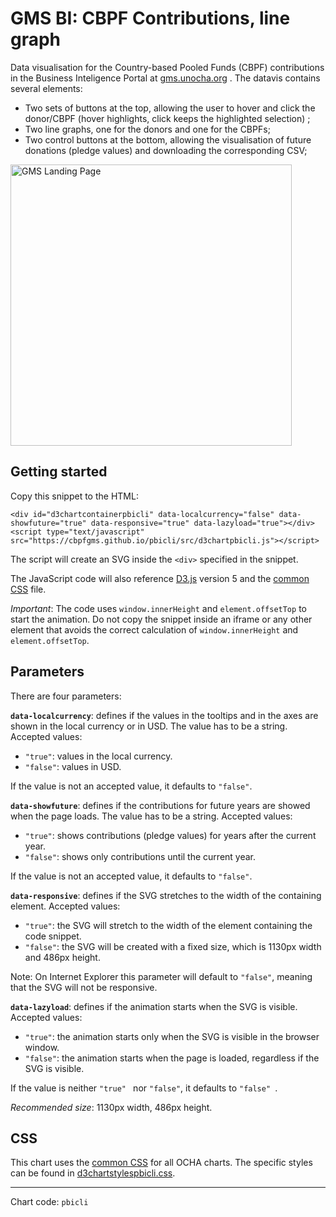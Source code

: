 # GMS BI: CBPF Contributions, line graph

Data visualisation for the Country-based Pooled Funds (CBPF) contributions in the Business Inteligence Portal at [gms.unocha.org](https://gms.unocha.org/content/cbpf-contributions) . The datavis contains several elements:

- Two sets of buttons at the top, allowing the user to hover and click the donor/CBPF (hover highlights, click keeps the highlighted selection) ;
- Two line graphs, one for the donors and one for the CBPFs;
- Two control buttons at the bottom, allowing the visualisation of future donations (pledge values) and downloading the corresponding CSV;

<img alt="GMS Landing Page" src="https://cbpfgms.github.io/img/thumbnails/pbicli.png" width="450">

## Getting started

Copy this snippet to the HTML:

```<div id="d3chartcontainerpbicli" data-localcurrency="false" data-showfuture="true" data-responsive="true" data-lazyload="true"></div><script type="text/javascript" src="https://cbpfgms.github.io/pbicli/src/d3chartpbicli.js"></script>```

The script will create an SVG inside the `<div>` specified in the snippet.

The JavaScript code will also reference [D3.js](https://d3js.org) version 5 and the [common CSS](https://github.com/CBPFGMS/cbpfgms.github.io/raw/master/css/) file.

*Important*: The code uses `window.innerHeight`  and `element.offsetTop` to start the animation. Do not copy the snippet inside an iframe or any other element that avoids the correct calculation of `window.innerHeight`  and `element.offsetTop`.

## Parameters

There are four parameters:

**`data-localcurrency`**: defines if the values in the tooltips and in the axes are shown in the local currency or in USD. The value has to be a string. Accepted values:

- `"true"`: values in the local currency.
- `"false"`: values in USD.

If the value is not an accepted value, it defaults to `"false"`.

**`data-showfuture`**: defines if the contributions for future years are showed when the page loads. The value has to be a string. Accepted values:

- `"true"`: shows contributions (pledge values) for years after the current year.
- `"false"`: shows only contributions until the current year.

If the value is not an accepted value, it defaults to `"false"`.

**`data-responsive`**: defines if the SVG stretches to the width of the containing element. Accepted values:

- `"true"`: the SVG will stretch to the width of the element containing the code snippet.
- `"false"`: the SVG will be created with a fixed size, which is 1130px width and 486px height.

Note: On Internet Explorer this parameter will default to `"false"`, meaning that the SVG will not be responsive.

**`data-lazyload`**: defines if the animation starts when the SVG is visible. Accepted values:

- `"true"`: the animation starts only when the SVG is visible in the browser window.
- `"false"`: the animation starts when the page is loaded, regardless if the SVG is visible.

If the value is neither `"true" ` nor `"false"`, it defaults to `"false" `.

*Recommended size*: 1130px width, 486px height.


## CSS

This chart uses the [common CSS](https://github.com/CBPFGMS/cbpfgms.github.io/raw/master/css/) for all OCHA charts. The specific styles can be found in [d3chartstylespbicli.css](https://github.com/CBPFGMS/cbpfgms.github.io/blob/master/css/d3chartstylespbicli.css).

---
Chart code: `pbicli`
